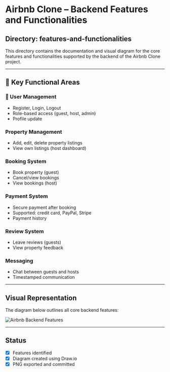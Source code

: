 # Airbnb Clone – Backend Features and Functionalities

##  Directory: features-and-functionalities

This directory contains the documentation and visual diagram for the core features and functionalities supported by the backend of the Airbnb Clone project.

---

## 🧩 Key Functional Areas

### 👤 User Management
- Register, Login, Logout
- Role-based access (guest, host, admin)
- Profile update

###  Property Management
- Add, edit, delete property listings
- View own listings (host dashboard)

###  Booking System
- Book property (guest)
- Cancel/view bookings
- View bookings (host)

###  Payment System
- Secure payment after booking
- Supported: credit card, PayPal, Stripe
- Payment history

###  Review System
- Leave reviews (guests)
- View property feedback

###  Messaging
- Chat between guests and hosts
- Timestamped communication

---

##  Visual Representation

The diagram below outlines all core backend features:

![Airbnb Backend Features](./airbnb-backend-features.png)

---

##  Status

- [x] Features identified
- [x] Diagram created using Draw.io
- [x] PNG exported and committed
